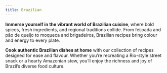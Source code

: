 ```yaml
---
title: Brazilian
---
```


**Immerse yourself in the vibrant world of Brazilian cuisine**, where bold spices, fresh ingredients, and regional traditions collide. From feijoada and pão de queijo to moqueca and brigadeiros, Brazilian recipes bring colour and energy to every plate.

**Cook authentic Brazilian dishes at home** with our collection of recipes designed for ease and flavour. Whether you’re recreating a Rio-style street snack or a hearty Amazonian stew, you’ll enjoy the richness and joy of Brazil’s diverse food culture.
